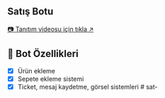 ## Satış Botu
[📷 Tanıtım videosu için tıkla ↗️](https://youtu.be/0T5nrRqMwJ8)
## 📑 Bot Özellikleri

- [x] Ürün ekleme 
- [x] Sepete ekleme sistemi
- [x] Ticket, mesaj kaydetme, görsel sistemleri
#   s a t -  
 